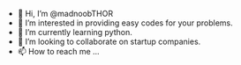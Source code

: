 - 👋 Hi, I’m @madnoobTHOR
- 👀 I’m interested in providing easy codes for your problems.
- 🌱 I’m currently learning python.
- 💞️ I’m looking to collaborate on startup companies.
- 📫 How to reach me ...

<!---
madnoobTHOR/madnoobTHOR is a ✨ special ✨ repository because its `README.md` (this file) appears on your GitHub profile.
You can click the Preview link to take a look at your changes.
--->

